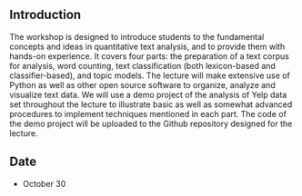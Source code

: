 ## Introduction

The workshop is designed to introduce students to the fundamental concepts and ideas in quantitative text analysis, and to provide them with hands-on experience. It covers four parts: the preparation of a text corpus for analysis, word counting, text classification (both lexicon-based and classifier-based), and topic models. The lecture will make extensive use of Python as well as other open source software to organize, analyze and visualize text data.  We will use a demo project of the analysis of Yelp data set throughout the lecture to illustrate basic as well as somewhat advanced procedures to implement techniques mentioned in each part. The code of the demo project will be uploaded to the Github repository designed for the lecture.

## Date

* October 30
